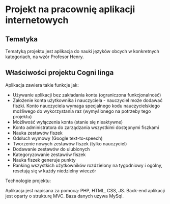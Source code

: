 # Projekt na pracownię aplikacji internetowych

## Tematyka

Tematyką projektu jest aplikacja do nauki języków obcych w konkretnych kategoriach, na wzór Profesor Henry.

## Właściwości projektu Cogni linga

Aplikacja zawiera takie funkcje jak:

* Używanie aplikacji bez zakładania konta (ograniczona funkcjonalność)
* Założenie konta użytkownika i nauczyciela - nauczyciel może dodawać fiszki. Konto nauczyciela wymaga specjalnego kodu nauczycielskiego możliwego do wykorzystania raz (wymyślonego na potrzeby tego projektu)
* Możliwość wyłączenia konta (stanie się nieaktywne)
* Konto administratora do zarządzania wszystkimi dostępnymi fiszkami
* Nauka zestawów fiszek
* Odsłuch wymowy (Google text-to-speech)
* Tworzenie nowych zestawów fiszek (tylko nauczyciel)
* Dodawanie zestawów do ulubionych
* Kategoryzowanie zestawów fiszek
* Nauka fiszek generuje punkty
* Ranking wszystkich użytkowników rozdzielony na tygodniowy i ogólny, resetują się w każdy niedzielny wieczór

Technologie projektu:

Aplikacja jest napisana za pomocą: PHP, HTML, CSS, JS. Back-end aplikacji jest oparty o strukturę MVC. Baza danych używa MySql.
